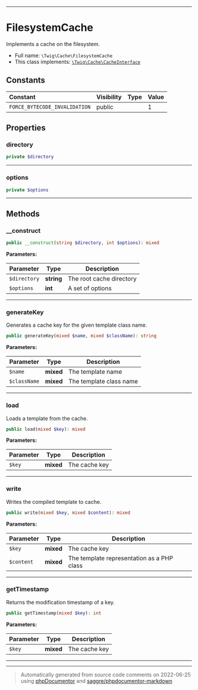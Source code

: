 ***

# FilesystemCache

Implements a cache on the filesystem.



* Full name: `\Twig\Cache\FilesystemCache`
* This class implements:
[`\Twig\Cache\CacheInterface`](./CacheInterface.md)


## Constants

| Constant | Visibility | Type | Value |
|:---------|:-----------|:-----|:------|
|`FORCE_BYTECODE_INVALIDATION`|public| |1|

## Properties


### directory



```php
private $directory
```






***

### options



```php
private $options
```






***

## Methods


### __construct



```php
public __construct(string $directory, int $options): mixed
```








**Parameters:**

| Parameter | Type | Description |
|-----------|------|-------------|
| `$directory` | **string** | The root cache directory |
| `$options` | **int** | A set of options |




***

### generateKey

Generates a cache key for the given template class name.

```php
public generateKey(mixed $name, mixed $className): string
```








**Parameters:**

| Parameter | Type | Description |
|-----------|------|-------------|
| `$name` | **mixed** | The template name |
| `$className` | **mixed** | The template class name |




***

### load

Loads a template from the cache.

```php
public load(mixed $key): mixed
```








**Parameters:**

| Parameter | Type | Description |
|-----------|------|-------------|
| `$key` | **mixed** | The cache key |




***

### write

Writes the compiled template to cache.

```php
public write(mixed $key, mixed $content): mixed
```








**Parameters:**

| Parameter | Type | Description |
|-----------|------|-------------|
| `$key` | **mixed** | The cache key |
| `$content` | **mixed** | The template representation as a PHP class |




***

### getTimestamp

Returns the modification timestamp of a key.

```php
public getTimestamp(mixed $key): int
```








**Parameters:**

| Parameter | Type | Description |
|-----------|------|-------------|
| `$key` | **mixed** | The cache key |




***


***
> Automatically generated from source code comments on 2022-06-25 using [phpDocumentor](http://www.phpdoc.org/) and [saggre/phpdocumentor-markdown](https://github.com/Saggre/phpDocumentor-markdown)
